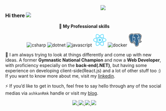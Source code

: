<img align='right' src='https://user-images.githubusercontent.com/5713670/87202985-820dcb80-c2b6-11ea-9f56-7ec461c497c3.gif' width='200"'>

### Hi there <img src="https://media.giphy.com/media/hvRJCLFzcasrR4ia7z/giphy.gif" width="25px">

<p align="center"> 
 <strong>
  🔭  My Professional skills
  </strong>
</p>

<p align="center"> 
  <img src="https://devicons.github.io/devicon/devicon.git/icons/csharp/csharp-original.svg" alt="csharp" width="40" height="40" />
  <img src="https://devicons.github.io/devicon/devicon.git/icons/dot-net/dot-net-original-wordmark.svg" alt="dotnet" width="40" height="40" />
  <img src="https://devicon.dev/devicon.git/icons/javascript/javascript-original.svg" alt="javascript" width="40" height="40" />
  <img src="https://raw.githubusercontent.com/devicons/devicon/master/icons/react/react-original.svg" alt="react" width="43" height="43"/>
  <img src="https://devicon.dev/devicon.git/icons/docker/docker-original-wordmark.svg" alt="docker" width="40" height="40" />
  <img src="https://raw.githubusercontent.com/devicons/devicon/master/icons/postgresql/postgresql-original.svg" alt="postgresql" width="43" height="43" />
  
</p>

🌱 I am always trying to look at things differently and come up with new ideas. 
A former **Gymnastic National Champion** and now a **Web Developer**, with proficiency especially on the **back-end(.NET)**, but having some experience on developing client-side(React.js) and a lot of other stuff too :) If you want to know more about me, visit my [linkedin](https://www.linkedin.com/in/ashkanrmk/).

⚡ If you’d like to get in touch, feel free to say hello through any of the social medias via `ashkanRmk` handle or visit my [blog](https://ashkanam.ir/blog/).


<p align="center">
 <a href="https://www.linkedin.com/in/ashkanRmk/" target="_blank">
  <img src="https://img.icons8.com/fluent/48/000000/linkedin.png" />
 </a>
  
 <a href="https://www.youtube.com/HappyDeveloper" target="_blank">
  <img src="https://img.icons8.com/cute-clipart/50/000000/youtube.png"/>
 </a>
   
 <a href="https://www.instagram.com/happy_developer/" target="_blank">
  <img src="https://img.icons8.com/cute-clipart/64/000000/instagram-new.png"/>
 </a>
    
 <a href="https://ashkanam.ir/blog/" target="_blank">
  <img src="https://img.icons8.com/plasticine/100/000000/blog.png"/>
 </a>
</p>

<br />
<br />
